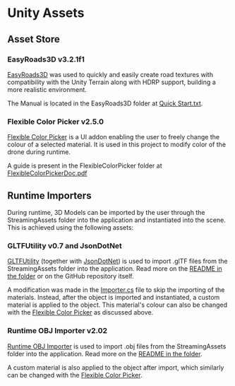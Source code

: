 # Unity Assets

## Asset Store

### EasyRoads3D v3.2.1f1
[EasyRoads3D](https://assetstore.unity.com/packages/3d/characters/easyroads3d-free-v3-987) was used to quickly and easily create road textures with compatibility with the Unity Terrain along with HDRP support, building a more realistic environment.

The Manual is located in the EasyRoads3D folder at [Quick Start.txt](EasyRoads3D/Quick%20Start.txt).

### Flexible Color Picker v2.5.0
[Flexible Color Picker](https://assetstore.unity.com/packages/tools/gui/flexible-color-picker-150497) is a UI addon enabling the user to freely change the colour of a selected material. It is used in this project to modify color of the drone during runtime.

A guide is present in the FlexibleColorPicker folder at [FlexibleColorPickerDoc.pdf](FlexibleColorPicker/FlexibleColorPickerDoc.pdf)

## Runtime Importers

During runtime, 3D Models can be imported by the user through the StreamingAssets folder into the application and instantiated into the scene. This is achieved using the following assets:

### GLTFUtility v0.7 and JsonDotNet

[GLTFUtility](https://github.com/Siccity/GLTFUtility) (together with [JsonDotNet](https://assetstore.unity.com/packages/tools/input-management/json-net-for-unity-11347)) is used to import .glTF files from the StreamingAssets folder into the application. Read more on the [README in the folder](GLTFUtility/README.md) or on the GitHub repository itself.

A modification was made in the [Importer.cs](GLTFUtility/Scripts/Importer.cs) file to skip the importing of the materials. Instead, after the object is imported and instantiated, a custom material is applied to the object. This material's colour can also be changed with the [Flexible Color Picker](#flexible-color-picker-v250) as discussed above.

### Runtime OBJ Importer v2.02

[Runtime OBJ Importer](https://assetstore.unity.com/packages/tools/modeling/runtime-obj-importer-49547) is used to import .obj files from the StreamingAssets folder into the application. Read more on the [README in the folder](OBJImport/README.HTML).

A custom material is also applied to the object after import, which similarly can be changed with the [Flexible Color Picker](#flexible-color-picker-v250).